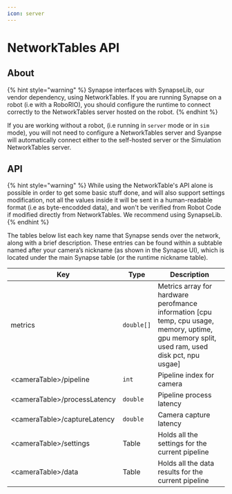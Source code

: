 ```yaml
---
icon: server
---
```


# NetworkTables API

## About

{% hint style="warning" %}
Synapse interfaces with SynapseLib, our vendor dependency, using NetworkTables. If you are running Synapse on a robot (i.e with a RoboRIO), you should configure the runtime to connect correctly to the NetworkTables server hosted on the robot.
{% endhint %}

If you are working without a robot, (i.e running in `server` mode or in `sim` mode), you will not need to configure a NetworkTables server and Syanpse will automatically connect either to the self-hosted server or the Simulation NetworkTables server.&#x20;

## API

{% hint style="warning" %}
While using the NetworkTable's API alone is possible in order to get some basic stuff done, and will also support settings modification, not all the values inside it will be sent in a human-readable format (i.e as byte-encodded data), and won't be verified from Robot Code if modified directly from NetworkTables. We recommend using SynapseLib.
{% endhint %}

The tables below list each key name that Synapse sends over the network, along with a brief description. These entries can be found within a subtable named after your camera’s nickname (as shown in the Synapse UI), which is located under the main Synapse table (or the runtime nickname table).

<table data-full-width="true"><thead><tr><th>Key</th><th>Type</th><th>Description</th></tr></thead><tbody><tr><td>metrics</td><td><code>double[]</code> </td><td>Metrics array for hardware perofmance information [cpu temp, cpu usage, memory, uptime, gpu memory split, used ram, used disk pct, npu usgae]</td></tr><tr><td>&#x3C;cameraTable>/pipeline</td><td><code>int</code></td><td>Pipeline index for camera</td></tr><tr><td>&#x3C;cameraTable>/processLatency</td><td><code>double</code></td><td>Pipeline process latency</td></tr><tr><td>&#x3C;cameraTable>/captureLatency</td><td><code>double</code></td><td>Camera capture latency</td></tr><tr><td>&#x3C;cameraTable>/settings</td><td>Table</td><td>Holds all the settings for the current pipeline</td></tr><tr><td>&#x3C;cameraTable>/data</td><td>Table</td><td>Holds all the data results for the current pipeline</td></tr></tbody></table>

